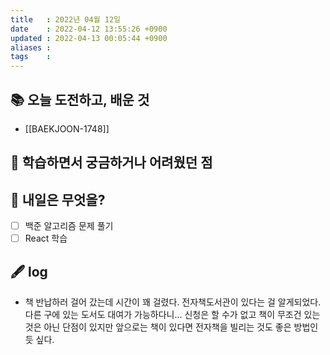 ```yaml
---
title   : 2022년 04월 12일 
date    : 2022-04-12 13:55:26 +0900
updated : 2022-04-13 00:05:44 +0900
aliases : 
tags    : 
---
```

## 📚 오늘 도전하고, 배운 것
- [[BAEKJOON-1748]]

## 🤔 학습하면서 궁금하거나 어려웠던 점 

## 🌅 내일은 무엇을?
- [ ] 백준 알고리즘 문제 풀기
- [ ] React 학습

## 🖋 log
- 책 반납하러 걸어 갔는데 시간이 꽤 걸렸다. 전자책도서관이 있다는 걸 알게되었다. 다른 구에 있는 도서도 대여가 가능하다니... 신청은 할 수가 없고 책이 무조건 있는 것은 아닌 단점이 있지만 앞으로는 책이 있다면 전자책을 빌리는 것도 좋은 방법인 듯 싶다.

